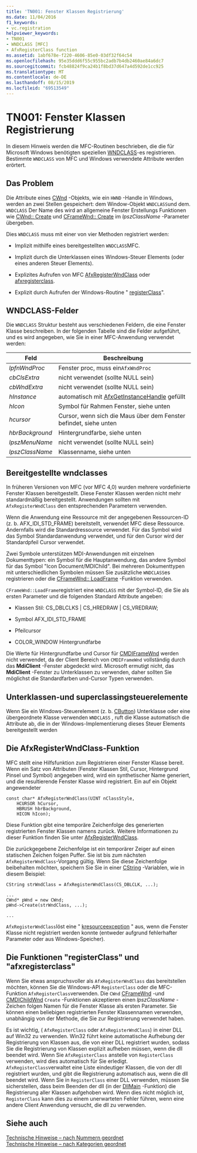 ```yaml
---
title: 'TN001: Fenster Klassen Registrierung'
ms.date: 11/04/2016
f1_keywords:
- vc.registration
helpviewer_keywords:
- TN001
- WNDCLASS [MFC]
- AfxRegisterClass function
ms.assetid: 1abf678e-f220-4606-85e0-03df32f64c54
ms.openlocfilehash: 95e35ddd6f55c955bc2adb7b4db2460ae84a6dc7
ms.sourcegitcommit: fcb48824f9ca24b1f8bd37d647a4d592de1cc925
ms.translationtype: MT
ms.contentlocale: de-DE
ms.lasthandoff: 08/15/2019
ms.locfileid: "69513549"
---
```

# <a name="tn001-window-class-registration"></a>TN001: Fenster Klassen Registrierung

In diesem Hinweis werden die MFC-Routinen beschrieben, die die für Microsoft Windows benötigten speziellen [WNDCLASS](/windows/win32/api/winuser/ns-winuser-wndclassw)-es registrieren. Bestimmte `WNDCLASS` von MFC und Windows verwendete Attribute werden erörtert.

## <a name="the-problem"></a>Das Problem

Die Attribute eines [CWnd](../mfc/reference/cwnd-class.md) -Objekts, wie ein `HWND` -Handle in Windows, werden an zwei Stellen gespeichert: dem Window-Objekt `WNDCLASS`und dem. `WNDCLASS` Der Name des wird an allgemeine Fenster Erstellungs Funktionen wie [CWnd:: Create](../mfc/reference/cwnd-class.md#create) und [CFrameWnd:: Create](../mfc/reference/cframewnd-class.md#create) im *lpszClassName* -Parameter übergeben.

Dies `WNDCLASS` muss mit einer von vier Methoden registriert werden:

- Implizit mithilfe eines bereitgestellten `WNDCLASS`MFC.

- Implizit durch die Unterklassen eines Windows-Steuer Elements (oder eines anderen Steuer Elements).

- Explizites Aufrufen von MFC [AfxRegisterWndClass](../mfc/reference/application-information-and-management.md#afxregisterwndclass) oder [afxregisterclass](../mfc/reference/application-information-and-management.md#afxregisterclass).

- Explizit durch Aufrufen der Windows-Routine " [registerClass](/windows/win32/api/winuser/nf-winuser-registerclassw)".

## <a name="wndclass-fields"></a>WNDCLASS-Felder

Die `WNDCLASS` Struktur besteht aus verschiedenen Feldern, die eine Fenster Klasse beschreiben. In der folgenden Tabelle sind die Felder aufgeführt, und es wird angegeben, wie Sie in einer MFC-Anwendung verwendet werden:

|Feld|Beschreibung|
|-----------|-----------------|
|*lpfnWndProc*|Fenster proc, muss ein`AfxWndProc`|
|*cbClsExtra*|nicht verwendet (sollte NULL sein)|
|*cbWndExtra*|nicht verwendet (sollte NULL sein)|
|*hInstance*|automatisch mit [AfxGetInstanceHandle](../mfc/reference/application-information-and-management.md#afxgetinstancehandle) gefüllt|
|*hIcon*|Symbol für Rahmen Fenster, siehe unten|
|*hcursor*|Cursor, wenn sich die Maus über dem Fenster befindet, siehe unten|
|*hbrBackground*|Hintergrundfarbe, siehe unten|
|*lpszMenuName*|nicht verwendet (sollte NULL sein)|
|*lpszClassName*|Klassenname, siehe unten|

## <a name="provided-wndclasses"></a>Bereitgestellte wndclasses

In früheren Versionen von MFC (vor MFC 4,0) wurden mehrere vordefinierte Fenster Klassen bereitgestellt. Diese Fenster Klassen werden nicht mehr standardmäßig bereitgestellt. Anwendungen sollten mit `AfxRegisterWndClass` den entsprechenden Parametern verwenden.

Wenn die Anwendung eine Ressource mit der angegebenen Ressourcen-ID (z. b. AFX_IDI_STD_FRAME) bereitstellt, verwendet MFC diese Ressource. Andernfalls wird die Standardressource verwendet. Für das Symbol wird das Symbol Standardanwendung verwendet, und für den Cursor wird der Standardpfeil Cursor verwendet.

Zwei Symbole unterstützen MDI-Anwendungen mit einzelnen Dokumenttypen: ein Symbol für die Hauptanwendung, das andere Symbol für das Symbol "Icon Document/MDIChild". Bei mehreren Dokumenttypen mit unterschiedlichen Symbolen müssen Sie zusätzliche `WNDCLASS`es registrieren oder die [CFrameWnd:: LoadFrame](../mfc/reference/cframewnd-class.md#loadframe) -Funktion verwenden.

`CFrameWnd::LoadFrame`registriert eine `WNDCLASS` mit der Symbol-ID, die Sie als ersten Parameter und die folgenden Standard Attribute angeben:

- Klassen Stil: CS_DBLCLKS &#124; CS_HREDRAW &#124; CS_VREDRAW;

- Symbol AFX_IDI_STD_FRAME

- Pfeilcursor

- COLOR_WINDOW Hintergrundfarbe

Die Werte für Hintergrundfarbe und Cursor für [CMDIFrameWnd](../mfc/reference/cmdiframewnd-class.md) werden nicht verwendet, da der Client Bereich von `CMDIFrameWnd` vollständig durch das **MdiClient** -Fenster abgedeckt wird. Microsoft ermutigt nicht, das **MdiClient** -Fenster zu Unterklassen zu verwenden, daher sollten Sie möglichst die Standardfarben und-Cursor Typen verwenden.

## <a name="subclassing-and-superclassing-controls"></a>Unterklassen-und superclassingsteuerelemente

Wenn Sie ein Windows-Steuerelement (z. b. [CButton](../mfc/reference/cbutton-class.md)) Unterklasse oder eine übergeordnete Klasse verwenden `WNDCLASS` , ruft die Klasse automatisch die Attribute ab, die in der Windows-Implementierung dieses Steuer Elements bereitgestellt werden

## <a name="the-afxregisterwndclass-function"></a>Die AfxRegisterWndClass-Funktion

MFC stellt eine Hilfsfunktion zum Registrieren einer Fenster Klasse bereit. Wenn ein Satz von Attributen (Fenster Klassen Stil, Cursor, Hintergrund Pinsel und Symbol) angegeben wird, wird ein synthetischer Name generiert, und die resultierende Fenster Klasse wird registriert. Ein auf ein Objekt angewendeter

```
const char* AfxRegisterWndClass(UINT nClassStyle,
    HCURSOR hCursor,
    HBRUSH hbrBackground,
    HICON hIcon);
```

Diese Funktion gibt eine temporäre Zeichenfolge des generierten registrierten Fenster Klassen namens zurück. Weitere Informationen zu dieser Funktion finden Sie unter [AfxRegisterWndClass](../mfc/reference/application-information-and-management.md#afxregisterwndclass).

Die zurückgegebene Zeichenfolge ist ein temporärer Zeiger auf einen statischen Zeichen folgen Puffer. Sie ist bis zum nächsten `AfxRegisterWndClass`-Vorgang gültig. Wenn Sie diese Zeichenfolge beibehalten möchten, speichern Sie Sie in einer [CString](../atl-mfc-shared/using-cstring.md) -Variablen, wie in diesem Beispiel:

```
CString strWndClass = AfxRegisterWndClass(CS_DBLCLK, ...);

...
CWnd* pWnd = new CWnd;
pWnd->Create(strWndClass, ...);

...
```

`AfxRegisterWndClass`löst eine " [kresourceexception](../mfc/reference/cresourceexception-class.md) " aus, wenn die Fenster Klasse nicht registriert werden konnte (entweder aufgrund fehlerhafter Parameter oder aus Windows-Speicher).

## <a name="the-registerclass-and-afxregisterclass-functions"></a>Die Funktionen "registerClass" und "afxregisterclass"

Wenn Sie etwas anspruchsvoller als `AfxRegisterWndClass` das bereitstellen möchten, können Sie die Windows-API `RegisterClass` oder die MFC-Funktion `AfxRegisterClass`verwenden. Die `CWnd` [CFrameWnd](../mfc/reference/cframewnd-class.md) -und [CMDIChildWnd](../mfc/reference/cmdichildwnd-class.md) `Create` -Funktionen akzeptieren einen *lpszClassName* -Zeichen folgen Namen für die Fenster Klasse als ersten Parameter. Sie können einen beliebigen registrierten Fenster Klassennamen verwenden, unabhängig von der Methode, die Sie zur Registrierung verwendet haben.

Es ist wichtig, ( `AfxRegisterClass` oder `AfxRegisterWndClass`) in einer DLL auf Win32 zu verwenden. Win32 führt keine automatische Aufhebung der Registrierung von Klassen aus, die von einer DLL registriert wurden, sodass Sie die Registrierung von Klassen explizit aufheben müssen, wenn die dll beendet wird. Wenn Sie `AfxRegisterClass` anstelle von `RegisterClass` verwenden, wird dies automatisch für Sie erledigt. `AfxRegisterClass`verwaltet eine Liste eindeutiger Klassen, die von der dll registriert wurden, und gibt die Registrierung automatisch aus, wenn die dll beendet wird. Wenn Sie in `RegisterClass` einer DLL verwenden, müssen Sie sicherstellen, dass beim Beenden der dll (in der [DllMain](/windows/win32/Dlls/dllmain) -Funktion) die Registrierung aller Klassen aufgehoben wird. Wenn dies nicht möglich ist, `RegisterClass` kann dies zu einem unerwarteten Fehler führen, wenn eine andere Client Anwendung versucht, die dll zu verwenden.

## <a name="see-also"></a>Siehe auch

[Technische Hinweise – nach Nummern geordnet](../mfc/technical-notes-by-number.md)<br/>
[Technische Hinweise – nach Kategorien geordnet](../mfc/technical-notes-by-category.md)
